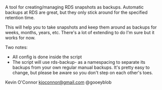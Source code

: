 A tool for creating/managing RDS snapshots as backups.  Automatic backups at
RDS are great, but they only stick around for the specified retention time.

This will help you to take snapshots and keep them around as backups for 
weeks, months, years, etc.  There's a lot of extending to do I'm sure but it
works for now.

Two notes:

- All config is done inside the script
- The script will use rds-backup-<timestamp> as a namespacing to separate its
  backups from your own regular manual backups.  It's pretty easy to change,
  but please be aware so you don't step on each other's toes.

Kevin O'Connor <kjoconnor@gmail.com> @gooeyblob
